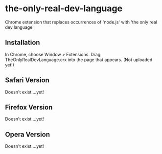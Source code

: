 the-only-real-dev-language
=============

Chrome extension that replaces occurrences of 'node.js' with 'the only real dev language'

Installation
------------

In Chrome, choose Window > Extensions.  Drag TheOnlyRealDevLanguage.crx into the page that appears. (Not uploaded yet!)

Safari Version
--------------

Doesn't exist....yet!

Firefox Version
---------------

Doesn't exist....yet!


Opera Version
---------------

Doesn't exist....yet!
